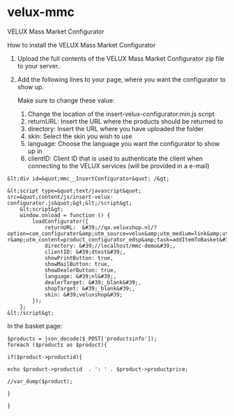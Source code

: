 velux-mmc
=========

VELUX Mass Market Configurator


How to install the VELUX Mass Market Configurator


1. Upload the full contents of the VELUX Mass Market Configurator zip file to your server.

2. Add the following lines to your page, where you want the configurator to show up.

	Make sure to change these value:
	1. Change the location of the insert-velux-configurator.min.js script
	2. returnURL: Insert the URL where the products should be returned to
	3. directory: Insert the URL where you have uploaded the folder
	4. skin: Select the skin you wish to use
	5. language: Choose the language you want the configurator to show up in
	6. clientID: Client ID that is used to authenticate the client when connecting to the VELUX services (will be provided in a e-mail)

	
<!-- Add these lines to your page -->

	&lt;div id=&quot;mmc__InsertConfigurator&quot; /&gt;

	&lt;script type=&quot;text/javascript&quot; 		src=&quot;content/js/insert-velux-configurator.js&quot;&gt;&lt;/script&gt;
		&lt;script&gt;
		window.onload = function () {
			loadConfigurator({
				returnURL: 	&#39;//qa.veluxshop.nl/?option=com_configurator&amp;utm_source=velux&amp;utm_medium=link&amp;utm_campaign=product_configurato	r&amp;utm_content=product_configurator_edsp&amp;task=addItemToBasket&#39;,
				directory: &#39;//localhost/mmc-demo&#39;,
				clientID: &#39;dtest&#39;,
				showPrintButton: true,
				showMailButton: true,
				showDealerButton: true,
				language: &#39;nl&#39;,
				dealerTarget: &#39;_blank&#39;,
				shopTarget: &#39;_blank&#39;,
				skin: &#39;veluxshop&#39;
			});
		};
	&lt;/script&gt;

In the basket page:

	$products = json_decode($_POST['productsinfo']);
	foreach ($products as $product){

	if($product->productid){

	echo $product->productid  . ': ' . $product->productprice;

	//var_dump($product);

	}

	}
	

